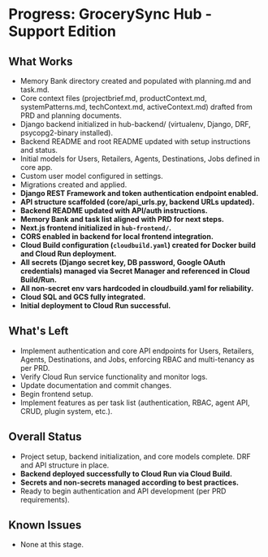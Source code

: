 # Progress: GrocerySync Hub - Support Edition

## What Works
- Memory Bank directory created and populated with planning.md and task.md.
- Core context files (projectbrief.md, productContext.md, systemPatterns.md, techContext.md, activeContext.md) drafted from PRD and planning documents.
- Django backend initialized in hub-backend/ (virtualenv, Django, DRF, psycopg2-binary installed).
- Backend README and root README updated with setup instructions and status.
- Initial models for Users, Retailers, Agents, Destinations, Jobs defined in core app.
- Custom user model configured in settings.
- Migrations created and applied.
- **Django REST Framework and token authentication endpoint enabled.**
- **API structure scaffolded (core/api_urls.py, backend URLs updated).**
- **Backend README updated with API/auth instructions.**
- **Memory Bank and task list aligned with PRD for next steps.**
- **Next.js frontend initialized in `hub-frontend/`.**
- **CORS enabled in backend for local frontend integration.**
- **Cloud Build configuration (`cloudbuild.yaml`) created for Docker build and Cloud Run deployment.**
- **All secrets (Django secret key, DB password, Google OAuth credentials) managed via Secret Manager and referenced in Cloud Build/Run.**
- **All non-secret env vars hardcoded in cloudbuild.yaml for reliability.**
- **Cloud SQL and GCS fully integrated.**
- **Initial deployment to Cloud Run successful.**

## What's Left
- Implement authentication and core API endpoints for Users, Retailers, Agents, Destinations, and Jobs, enforcing RBAC and multi-tenancy as per PRD.
- Verify Cloud Run service functionality and monitor logs.
- Update documentation and commit changes.
- Begin frontend setup.
- Implement features as per task list (authentication, RBAC, agent API, CRUD, plugin system, etc.).

## Overall Status
- Project setup, backend initialization, and core models complete. DRF and API structure in place. 
- **Backend deployed successfully to Cloud Run via Cloud Build.**
- **Secrets and non-secrets managed according to best practices.**
- Ready to begin authentication and API development (per PRD requirements).

## Known Issues
- None at this stage. 